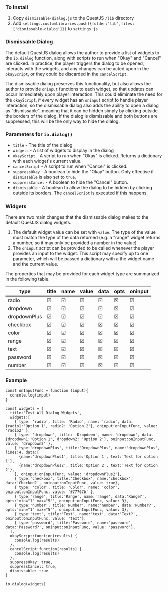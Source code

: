 ### To Install

1. Copy ```dismissable-dialog.js``` to the QuestJS ```/lib``` directory
2. Add ```settings.customLibraries.push({folder:'lib',files:['dismissable-dialog']})``` to ```settings.js```

### Dismissable Dialog

The default QuestJS dialog allows the author to provide a list of widgets to the `io.dialog` function, along with scripts to run when "Okay" and "Cancel" are clicked. In practice, the player triggers the dialog to be opened, interacts with the widgets, and any changes can be acted upon in the `okayScript`, or they could be discarded in the `cancelScript`.

The dismissable dialog preserves this functionality, but also allows the author to provide `oninput` functions to each widget, so that updates can occur immediately upon player interaction. This could eliminate the need for the `okayScript`, if every widget has an `oninput` script to handle player interaction, so the dismissable dialog also adds the ability to open a dialog as "dismissable", meaning that it can be hidden simply by clicking outside the borders of the dialog. If the dialog is dismissable and both buttons are suppressed, this will be the only way to hide the dialog.

### Parameters for `io.dialog()`
- `title` - The title of the dialog
- `widgets` - A list of widgets to display in the dialog
- `okayScript` - A script to run when "Okay" is clicked. Returns a dictionary with each widget's current value.
- `cancelScript` - A script to run when "Cancel" is clicked.
- `suppressOkay` - A boolean to hide the "Okay" button. Only effective if `dismissable` is also set to `true`.
- `suppressCancel` - A boolean to hide the "Cancel" button.
- `dismissable` - A boolean to allow the dialog to be hidden by clicking outside its borders. The `cancelScript` is executed if this happens.

### Widgets

There are two main changes that the dismissable dialog makes to the default QuestJS dialog widgets.

1. The default widget value can be set with `value`. The type of the value must match the type of the data returned (e.g. a "range" widget returns a number, so it may only be provided a number in the value)
2. The `oninput` script can be provided to be called whenever the player provides an input to the widget. This script may specify up to one parameter, which will be passed a dictionary with a the widget name and the current value.

The properties that may be provided for each widget
type are summarized in the following table.

type|title|name|value|data|opts|oninput
---|---|---|---|---|---|---
radio|&#9745;|&#9745;|&#9745;|&#9745;|&#9746;|&#9745;
dropdown|&#9745;|&#9745;|&#9745;|&#9745;|&#9746;|&#9745;
dropdownPlus|&#9745;|&#9745;|&#9745;|&#9745;|&#9746;|&#9745;
checkbox|&#9745;|&#9745;|&#9745;|&#9746;|&#9746;|&#9745;
color|&#9745;|&#9745;|&#9745;|&#9746;|&#9746;|&#9745;
range|&#9745;|&#9745;|&#9745;|&#9746;|&#9745;|&#9745;
text|&#9745;|&#9745;|&#9745;|&#9746;|&#9745;|&#9745;
password|&#9745;|&#9745;|&#9745;|&#9746;|&#9745;|&#9745;
number|&#9745;|&#9745;|&#9745;|&#9746;|&#9745;|&#9745;

### Example

```
const onInputFunc = function (input){
  console.log(input)
}

const widgets = {
  title:'Test All Dialog Widgets',
  widgets:[
    { type: 'radio', title: 'Radio', name: 'radio', data: {radio1:'Option 1', radio2: 'Option 2'}, oninput:onInputFunc, value: 'radio2' },
    { type: 'dropdown', title: 'Dropdown', name: 'dropdown', data: {dropdown1:'Option 1', dropdown2: 'Option 2'}, oninput:onInputFunc, value: 'dropdown2' },
    { type:'dropdownPlus', title:'DropdownPlus', name:'dropdownPlus', lines:4, data:[
      {name:'dropdownPlus1', title:'Option 1', text:'Text for option 1'},
      {name:'dropdownPlus2', title:'Option 2', text:'Text for option 2'},
    ], oninput:onInputFunc, value: 'dropdownPlus2'},
    { type:'checkbox', title:'Checkbox', name:'checkbox', data:'Checked?', oninput:onInputFunc, value: true},
    { type: 'color', title: 'Color', name: 'color', oninput:onInputFunc, value: '#77767b' },
    { type:'range', title:'Range', name:'range', data:'Range?', opts:'min="1" max="5"', oninput:onInputFunc, value: 3},
    { type:'number', title:'Number', name:'number', data:'Number?', opts:'min="1" max="5"', oninput:onInputFunc, value: 3},
    { type:'text', title:'Text', name:'text', data:'Text?', oninput:onInputFunc, value: 'text'},
    { type:'password', title:'Password', name:'password', data:'Password?', oninput:onInputFunc, value: 'password'},
  ],
  okayScript:function(results) {
    console.log(results)
  },
  cancelScript:function(results) {
    console.log(results)
  },
  suppressOkay: true,
  suppressCancel: true,
  dismissable: true
}

io.dialog(widgets)
```
